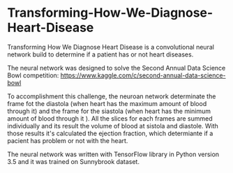 # Transforming-How-We-Diagnose-Heart-Disease
Transforming How We Diagnose Heart Disease is a convolutional neural network build to determine if a patient has or not heart diseases.

The neural network was designed to solve the Second Annual Data Science Bowl competition: https://www.kaggle.com/c/second-annual-data-science-bowl

To accomplishment this challenge, the neuroan network determinate the frame fot the diastola (when heart has the maximum amount of blood through it) and the frame for the siastola (when heart has the minimum amount of blood through it ).
All the slices for each frames are summed individually and its result the volume of blood at sistola and diastole. With those results it's calculated the ejection fraction, which determiante if a pacient has problem or not with the heart.

The neural network was written with TensorFlow library in Python version 3.5 and it was trained on Sunnybrook dataset.
